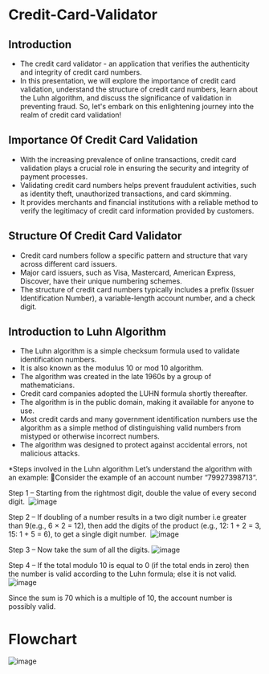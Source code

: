 # Credit-Card-Validator

## Introduction
* The credit card validator - an application that verifies the authenticity and integrity of credit card numbers.  
* In this presentation, we will explore the importance of credit card validation, understand the structure of credit card numbers, learn about the Luhn algorithm, and discuss the significance of validation in 
  preventing fraud. So, let's embark on this enlightening journey into the realm of credit card validation!

## Importance Of Credit Card Validation 
* With the increasing prevalence of online transactions, credit card validation plays a crucial role in ensuring the security and integrity of payment processes.
* Validating credit card numbers helps prevent fraudulent activities, such as identity theft, unauthorized transactions, and card skimming.
* It provides merchants and financial institutions with a reliable method to verify the legitimacy of credit card information provided by customers.

## Structure Of Credit Card Validator
* Credit card numbers follow a specific pattern and structure that vary across different card issuers.
* Major card issuers, such as Visa, Mastercard, American Express, Discover, have their unique numbering schemes.
* The structure of credit card numbers typically includes a prefix (Issuer Identification Number), a variable-length account number, and a check digit.

## Introduction to Luhn Algorithm
* The Luhn algorithm is a simple checksum formula used to validate identification numbers.
* It is also known as the modulus 10 or mod 10 algorithm.
* The algorithm was created in the late 1960s by a group of mathematicians.
* Credit card companies adopted the LUHN formula shortly thereafter. 
* The algorithm is in the public domain, making it available for anyone to use.
* Most credit cards and many government identification numbers use the algorithm as a simple method of distinguishing valid numbers from mistyped or otherwise incorrect numbers. 
* The algorithm was designed to protect against accidental errors, not malicious attacks.

*Steps involved in the Luhn algorithm
Let’s understand the algorithm with an example: Consider the example of an account number “79927398713“.

Step 1 – Starting from the rightmost digit, double the value of every second digit. 
![image](https://github.com/ayushjais09/Credit-Card-Validator/assets/154812179/d2450623-7109-4e45-ac08-9527b3b3eec1)

Step 2 – If doubling of a number results in a two digit number i.e greater than 9(e.g., 6 × 2 = 12), then add the digits of the product (e.g., 12: 1 + 2 = 3, 15: 1 + 5 = 6), to get a single digit number. 
![image](https://github.com/ayushjais09/Credit-Card-Validator/assets/154812179/f5f63553-c70c-44f6-b4f4-605473968aaf)

Step 3 – Now take the sum of all the digits.
![image](https://github.com/ayushjais09/Credit-Card-Validator/assets/154812179/7a800cdc-d800-442f-90b1-5d38f0c0e8a5)

Step 4 – If the total modulo 10 is equal to 0 (if the total ends in zero) then the number is valid according to the Luhn formula; else it is not valid.
![image](https://github.com/ayushjais09/Credit-Card-Validator/assets/154812179/e0a0beeb-3f40-4ec1-9872-96bfa98b826a)

Since the sum is 70 which is a multiple of 10, the account number is possibly valid.

# Flowchart
![image](https://github.com/ayushjais09/Credit-Card-Validator/assets/154812179/e84ce68a-1e52-44cf-bfd1-fc60bf164135)




